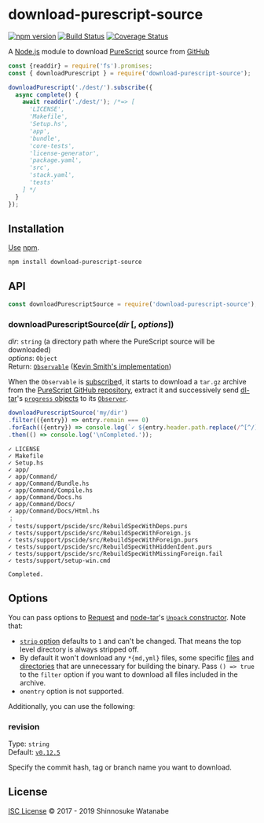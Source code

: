 # download-purescript-source

[![npm version](https://img.shields.io/npm/v/download-purescript-source.svg)](https://www.npmjs.com/package/download-purescript-source)
[![Build Status](https://travis-ci.com/shinnn/download-purescript-source.svg?branch=master)](https://travis-ci.com/shinnn/download-purescript-source)
[![Coverage Status](https://img.shields.io/coveralls/shinnn/download-purescript-source.svg)](https://coveralls.io/github/shinnn/download-purescript-source?branch=master)

A [Node.js](https://nodejs.org) module to download [PureScript](https://github.com/purescript/purescript) source from [GitHub](https://github.com/)

```javascript
const {readdir} = require('fs').promises;
const { downloadPurescript } = require('download-purescript-source');

downloadPurescript('./dest/').subscribe({
  async complete() {
    await readdir('./dest/'); /*=> [
      'LICENSE',
      'Makefile',
      'Setup.hs',
      'app',
      'bundle',
      'core-tests',
      'license-generator',
      'package.yaml',
      'src',
      'stack.yaml',
      'tests'
    ] */
  }
});
```

## Installation

[Use](https://docs.npmjs.com/cli/install) [npm](https://docs.npmjs.com/about-npm/).

```
npm install download-purescript-source
```

## API

```javascript
const downloadPurescriptSource = require('download-purescript-source');
```

### downloadPurescriptSource(*dir* [, *options*])

*dir*: `string` (a directory path where the PureScript source will be downloaded)  
*options*: `Object`  
Return: [`Observable`](https://github.com/tc39/proposal-observable#observable) ([Kevin Smith's implementation](https://github.com/zenparsing/zen-observable))

When the `Observable` is [subscribe](https://tc39.github.io/proposal-observable/#observable-prototype-subscribe)d, it starts to download a `tar.gz` archive from the [PureScript GitHub repository](https://github.com/purescript/purescript), extract it and successively send [dl-tar](https://github.com/shinnn/dl-tar)'s [`progress` objects](https://github.com/shinnn/dl-tar#progress) to its [`Observer`](https://github.com/tc39/proposal-observable#observer).

```javascript
downloadPurescriptSource('my/dir')
.filter(({entry}) => entry.remain === 0)
.forEach(({entry}) => console.log(`✓ ${entry.header.path.replace(/^[^/]*\//, '')}`))
.then(() => console.log('\nCompleted.'));
```

```
✓ LICENSE
✓ Makefile
✓ Setup.hs
✓ app/
✓ app/Command/
✓ app/Command/Bundle.hs
✓ app/Command/Compile.hs
✓ app/Command/Docs.hs
✓ app/Command/Docs/
✓ app/Command/Docs/Html.hs
︙
✓ tests/support/pscide/src/RebuildSpecWithDeps.purs
✓ tests/support/pscide/src/RebuildSpecWithForeign.js
✓ tests/support/pscide/src/RebuildSpecWithForeign.purs
✓ tests/support/pscide/src/RebuildSpecWithHiddenIdent.purs
✓ tests/support/pscide/src/RebuildSpecWithMissingForeign.fail
✓ tests/support/setup-win.cmd

Completed.
```

## Options

You can pass options to [Request](https://github.com/request/request#requestoptions-callback) and [node-tar](https://github.com/npm/node-tar)'s [`Unpack` constructor](https://github.com/npm/node-tar#class-tarunpack). Note that:

* [`strip` option](https://github.com/npm/node-tar#constructoroptions-1) defaults to `1` and can't be changed. That means the top level directory is always stripped off.
* By default it won't download any `*{md,yml}` files, some specific [files](https://github.com/shinnn/download-purescript-source/blob/33c2212958b87b33f9ba9a35c5dfc5ce748bb3e8/index.js#L27-L29) and [directories](https://github.com/shinnn/download-purescript-source/blob/03e76031d6e322bc07c0290df2d7e0f3040239ee/index.js#L20-L22) that are unnecessary for building the binary. Pass `() => true` to the `filter` option if you want to download all files included in the archive.
* `onentry` option is not supported.

Additionally, you can use the following:

### revision

Type: `string`  
Default: [`v0.12.5`](https://github.com/purescript/purescript/tree/v0.12.5)

Specify the commit hash, tag or branch name you want to download.

## License

[ISC License](./LICENSE) © 2017 - 2019 Shinnosuke Watanabe
